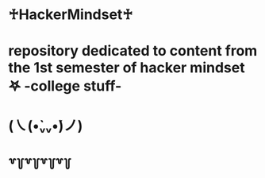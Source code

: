 # ♰HackerMindset♰

# repository dedicated to content from the 1st semester of hacker mindset   𖤐   -college stuff-
# (㇏(•̀ᵥᵥ•́)ノ)
# ꒷꒦꒷꒦꒷꒦꒷꒦
